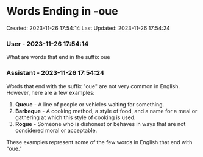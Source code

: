 # Words Ending in -oue

Created: 2023-11-26 17:54:14
Last Updated: 2023-11-26 17:54:24

### User - 2023-11-26 17:54:14

What are words that end in the suffix oue 

### Assistant - 2023-11-26 17:54:24

Words that end with the suffix "oue" are not very common in English. However, here are a few examples:

1. **Queue** - A line of people or vehicles waiting for something.
2. **Barbeque** - A cooking method, a style of food, and a name for a meal or gathering at which this style of cooking is used.
3. **Rogue** - Someone who is dishonest or behaves in ways that are not considered moral or acceptable.

These examples represent some of the few words in English that end with "oue."

